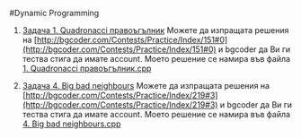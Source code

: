 #Dynamic Programming

1. [Задача 1. Quadronacci правоъгълник](http://bgcoder.com/Contests/Practice/DownloadResource/609)
      Можете да изпращата решения на [http://bgcoder.com/Contests/Practice/Index/151#0](http://bgcoder.com/Contests/Practice/Index/151#0) и bgcoder да Ви ги тества стига да имате account.
      Моето решение се намира във файла [1. Quadronacci правоъгълник.cpp](https://github.com/Alex-Tsvetanov/Informatics/blob/master/codes/TelerikKids/01.11.2015/1.%20Quadronacci%20%D0%BF%D1%80%D0%B0%D0%B2%D0%BE%D1%8A%D0%B3%D1%8A%D0%BB%D0%BD%D0%B8%D0%BA.cpp)

2. [Задача 4. Big bad neighbours](http://bgcoder.com/Contests/Practice/DownloadResource/912)
      Можете да изпращата решения на [http://bgcoder.com/Contests/Practice/Index/219#3](http://bgcoder.com/Contests/Practice/Index/219#3) и bgcoder да Ви ги тества стига да имате account.
      Моето решение се намира във файла [4. Big bad neighbours.cpp](https://github.com/Alex-Tsvetanov/Informatics/blob/master/codes/TelerikKids/01.11.2015/4.%20Big%20bad%20neighbours.cpp)

